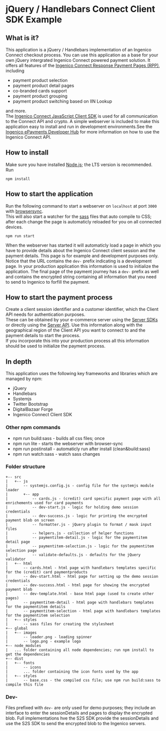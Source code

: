 # jQuery / Handlebars Connect Client SDK Example

## What is it?

This application is a jQuery / Handlebars implementation of an Ingenico Connect checkout process. You can use this application as a base for your own jQuery intergrated Ingenico Connect powered payment solution.
It offers all features of the [Ingenico Connect Response Payment Pages (RPP)](https://developer.globalcollect.com/documentation/hosted-payment-pages/), including
* payment product selection
* payment product detail pages
* co-branded cards support
* payment product grouping
* payment product switching based on IIN Lookup

and more.  
The [Ingenico Connect JavaScript Client SDK](https://github.com/Ingenico-ePayments/connect-sdk-client-js) is used for all communication to the Connect API and crypto. A simple webserver is included to make this application easy to install and run in development environments.See the [Ingenico ePayments Developer Hub](https://developer.globalcollect.com/documentation/sdk/mobile/javascript/) for more information on how to use the Ingenico Connect API.

## How to install

Make sure you have installed [Node.js](https://nodejs.org/en/); the LTS version is recommended. Run

    npm install

## How to start the application

Run the following command to start a webserver on `localhost` at port `3000` with [browsersync](https://www.browsersync.io/).  
This will also start a watcher for the [sass](http://sass-lang.com/) files that auto compile to CSS; after each change the page is automaticly reloaded for you on all connected devices.

    npm run start

When the webserver has started it will automaticly load a page in which you have to provide details about the Ingenico Connect client session and the payment details. This page is for example and development purposes only. Notice that the URL contains the `dev-` prefix indicating is a development page. In your production application this information is used to initialize the application.
The final page of the payment journey has a `dev-` prefix as well and contains the encrypted string containing all information that you need to send to Ingenico to forfill the payment.

## How to start the payment process

Create a client session identifier and a customer identifier, which the Client API needs for authentication purposes.  
These can be obtained by your e-commerce server using the [Server SDKs](https://developer.globalcollect.com/documentation/sdk/server/) or directly using the [Server API](https://developer.globalcollect.com/documentation/api/server/). Use this information along with the geographical region of the Client API you want to connect to and the payment details to start the process.  
If you incorporate this into your production process all this information should be used to initialize the payment process.

## In depth

This application uses the following key frameworks and libraries which are managed by npm:
* jQuery
* Handlebars
* Systemjs
* Twitter Bootstrap
* DigitalBazaar Forge
* Ingenico Connect Client SDK 

### Other npm commands

* npm run build:sass - builds all css files; once
* npm run lite - starts the webserver with browser-sync
* npm run postinstall - automaticly run after install (clean&build:sass)
* npm run watch:sass - watch sass changes

### Folder structure

```
+-- src
|   +-- js
|       -- systemjs.config.js - config file for the systemjs module loader
|       +-- app
|           -- cards.js - (credit) card specific payment page with all enrichements used for card payments
|           -- dev-start.js - logic for holding demo session credentials
|           -- dev-success.js - logic for printing the encrypted payment blob on screen
|           -- formatter.js - jQuery plugin to format / mask input files
|           -- helpers.js - collection of helper functions
|           -- paymentitem-detail.js - logic for the paymentitem detail page
|           -- paymentitem-selection.js - logic for the paymentitem selection page
|           -- validate-defaults.js - defaults for the jQuery validator
|   +-- html
|       -- cards.html - html page with handlebars templates specific for the (credit) card paymentproducts
|       -- dev-start.html - html page for setting up the demo session credentials
|       -- dev-success.html - html page for showing the encrypted payment blob
|       -- dev-template.html - base html page (used to create other pages)
|       -- paymentitem-detail - html page with handlebars templates for the paymentitem details
|       -- paymentitem-selection - html page with handlebars templates for the paymentitem selection
|   +-- styles
|       -- sass files for creating the stylesheet
+-- global
|   +-- images
|       -- loader.png - loading spinner
|       -- logo.png - example logo 
+-- node_modules
|   ... folder containing all node dependencies; run npm install to get the dependencies
+-- dist
|   +-- fonts
|       -- icons
|       ... folder containing the icon fonts used by the app
|   +-- styles
|       -- base.css - the compiled css file; use npm run build:sass to compile this file 
```

### Dev-

Files prefixed with `dev-` are only used for demo purposes; they include an interface to enter the sessionDetails and pages to display the encrypted blob.
Full implementations hve the S2S SDK provide the sessionDetails and use the S2S SDK to send the encrypted blob to the Ingenico servers.
